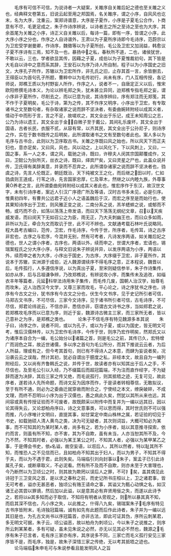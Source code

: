 <!-- { "loadSidebar": true } -->
　　毛序有可信不可信，为说诗者一大疑案，关雎序自关雎后妃之德也至关雎之义也，经典释文卷第五，旧说云起至用之邦国焉，名关雎序，谓之小序，自风风也讫末，名为大序，沈重云，案郑诗谱意，大序是子夏作，小序是子夏毛公合作，卜商意有不尽，毛更足成之，朱子作诗序辨说，以诗者志之所之至诗之至也为大序，其余首尾为关雎之小序，诗正义自关雎以后，每诗一篇，即有一序，皆谓之小序，此大序小序之分也，作序之人自诗谱外，王肃以为子夏所序诗即今毛诗序，范蔚宗以为卫宏受学谢曼卿，作诗序，魏徵等以为子夏所创，毛公及卫宏又加润益，韩愈议子夏不序诗有三焉，知不及一也，暴扬中之私，春秋所不道，二也，诸侯犹世，不敢以云，三也，学者欲显其传，因藉之子夏，成伯以为子夏惟裁初句，其下皆是大毛自以诗中之意而系其辞，王安石以为序乃诗人所自制，程子以为小序国史之旧文，大序孔子所作，苏辙以为卫宏所作，非孔氏之旧，止存其首一言，余皆删去，王得臣以为首句孔子所题，曹粹中以为毛传初行，尚未有序，门人互相传授，各记师说，郑樵王质以为村野妄人所作，作序之人，说者不一，自唐定正义以后，惟宋欧阳修撰毛诗本义，为论以辨毛郑之失，犹未甚立异同，迨郑樵专指毛郑之妄，谓小序非子夏所作，尽削去之，而以已意为说，其诗序辨曰，序有郑注而无郑笺，其不作于子夏明矣，毛公于诗，第为之传，其不作序又明序，小序出于卫宏，有专取诸书之文至数句者，有杂取诸家之说而辞不坚决者，有委曲婉转附经以成其义者，情动于中而形于言，言之不足，故嗟欢之，其文全出于乐记，成王未知周公之志，公乃为诗以遗王，其文全出于金，自微子至于戴公，其间礼乐废坏，其文全出于国语，古者长民，衣服不贰，从容有常，以齐其民，其文全出于公孙尼子，则诗序之作，实在于数书既传之后明矣，此所谓取诸书之文有至数句者此也。案人多以为毛序与古书合，此则以为卫序取古书。关雎之序既曰风之始也，所以风天下而正夫妇也，意亦足矣，又曰风，风也，风以动之，上以风化下，下以风刺上，又曰，一国之事，系一人之本，谓之风，载驰之诗，既曰，许穆夫人闵其宗国颠覆成作，又曰，卫懿公为狄所灭，丝衣之诗，既曰，绎宾尸矣，又曰灵星之尸也，此盖众说并传，卫氏得有美辞美意，并录而不忍弃之，此所谓杂诸家之说而辞不坚决者也，驺虞之诗，先言人伦既正，朝廷既治，天下纯被文王之化，而后继之田以时，仁如驺虞则王道成，行苇之诗，先言国家忠厚，仁及草木，然继之以内睦九族，外尊事黄养老之言，此所谓委曲宛转附经以成其义者此也，惟宏序作于东汉，故汉世文字，未有引诗序者，案近人引汉广序德广所及等语，汉时古书多未见，必是引序。惟黄初四年，有曹共公远君子近小人之语盖魏后于汉，而宏之序至是而始行也，使其果知诗序出于卫宏，则风雅正变之说，二南分系之说，羔羊蟋蟀之说，或郁而不畅，或巧而不合，如荡以荡荡上帝发语，而曰天下荡荡无纲纪文章，召以天疾威发语，而曰闵天下无如召公之为臣，雨无正，乃大夫刺幽王也，而曰众多如雨，非所以为正，牵合为文而取讥于世，此不可不辨也。文献通考载石林叶氏说略同。程大昌考古编曰，范传，卫宏，作毛诗序，今传于世，所序者，毛传耳，诗之古序非宏也，古序之与宏序，今混并无别，然有可考者，凡诗发序两语，如关雎后妃之德也，世人之谓小序者，古序也，两语以外，续而申之，世谓大序者，宏语也，锡瑞案程氏之分大序小序，与释文旧说朱子辨说并异，以发序两语为小序，两语以外，续而申之者为大序，小序出于国史，为古序，大序缀于卫宏，非子夏所作，其说本于苏辙，实洲源于成伯，近人魏源谓续序不得毛序之意，正本程说，魏晋以后，毛传孤行，人多遵信序说，以为真出子夏，至宋则疑信参半，朱子作诗集传，如亦从序，后与吕祖谦争辨，乃改郑樵说，有辨说攻小序，而集传未及追改，如缁衣丰年等篇者，元延科举法诗用朱子集传，而毛传几废，国朝人治汉学，始尊毛而攻朱，近人治西汉今文学，又尊三家而攻毛，平心论之，诗之序犹书之序也，诗序有今古文之分，犹书序有今古文之分也，伏生今文书序，见于史记所引者可信，马郑古文书序，不可尽信，三家今文诗序，见于诸书所引者可信，古毛诗序，不可尽信，郑君论纬说云，不信亦非，悉信亦非，窃谓古文诗书之序，当如郑君之说，若郑樵攻毛序而以已意为序，则近于妄，魏源诗古微主三家，而三家所无者，皆以己意补之为序，是郑樵之类也。
　　论朱子不信毛序有特见魏源多本其说
　　朱子曰，诗序之作，说者不同，或以为孔子，或以为子夏，或以为国史，皆无明文可考，惟后汉儒林传，以为卫宏作毛诗序，今传于世，则序乃宏作明矣，然郑氏又以为诸序本自合为一编，毛公始分以诸篇之首，则是毛公之前，其传已久，宏特增广而润色之耳，故近世诸儒，多以序之首句为毛公所分，而其下推说云云者，为后人所益，理或有之，但今考其首句，则已有不得诗人之本意，而肆为妄说者矣，况沿袭云云之误哉，然计其初，犹必自谓出于臆度之私，非经本文，故且自为一编列附经后，又以尚有齐鲁韩氏之说，并传于世，故读者亦有以知其出于后人之手，不尽信也，及至毛公引以入经，乃不缀篇后而超冠篇端，不为注而直作经字，不为疑辞而遂为决辞，其后三家之传又绝，而毛说孤行，则其抵牾之迹，无复可见，故此序者，遂若诗人先所命题，而诗文反为因序而作，于是读者转相尊信，无敢拟议，至于有所不通，则必为之委曲迁就穿凿而附合之，宁使经之本文，缭戾破碎，不成文理，而终不忍明以小序为出于汉儒也，愚之病此久矣，然犹以其所从来也远，其间容或真有传授证验而不可废者，故既颇采以附传中而复并为一编以远其旧，因以论其得失云，又论邶柏舟序曰，诗之文意事类，可以思而得，其时世氏则不可以强而推，凡小序唯计文明曰，直提其事，如甘棠定中南山株林之属，若证验的切见于书史，如载驰硕人清人黄鸟之类，决为可无疑者，其次则词旨，大概可知必为某事，而不可知其的为某时某人者，尚多有之，若为小序者，姑以其意推寻探索，依约而言，则虽有所不知，亦不害，其为不自欺，虽有未当，人亦当恕其所不及，今乃不然，不知其时者，必强以为某王某公之时，不知其人者，必强以为某甲某乙之事，于是傅会书史，依名谥，凿空妄语，以诳后人，其所以然者，特以耻其所不知，而惟恐人之不见信而已，且如柏舟不知其出于妇人，而以为男子，不知其不得于夫，而以为不遇于君，此则失矣。马端临引刘向封事以朱子，案孟子已引此诗属孔子矣，或断章取义，不必泥看。然有所不及而不自欺，则亦未至于大害理也，今乃断然以为卫顷公之时，则其故为欺罔以误后人之罪，不可扌矣，盖其偶见此诗冠于三卫变风之首，是以求之春秋之前，而史记所书庄桓以上，卫之诸君事，皆无可考者，谥亦无甚恶者，独顷公有赂王请命之事，其谥又为甄心动惧之名，如汉诸王必其尝以罪谪，然后加以此谥，以是意其必有弃贤用佞之失，而遂以此诗予之，若将以其多知而必于取信，不知将有明者从旁观之，则所以暴其真不知，而启其深不信也，凡小序之失，以此推之，什得八九矣，锡瑞案朱子毛序有特见古书序皆附末，毛诗独冠篇端，诚有如先有此题而后作此诗者，朱子并为一编以远其旧是也，为孔古文尚书以序冠篇首，亦非古法，即此可证其伪，序所云刺某君，多无明文可据，朱子云，顷公谥恶，故以柏舟为刺顷公，今以朱子之说推之，则序所云刺某某者，多有可疑，虽未见朱说之必然，亦无以见其必不然也，魏源之毛序有朱子已言者，毛有序三家亦有序，其序说多不同，三家亡而毛义孤行安见三家序皆不是，而毛序，独是，故朱子深惜三家之传绝，无以考其抵牾之迹也。
　　论马端临朱申毛可与朱说参看且能发明风人之旨
